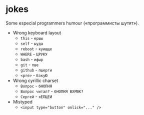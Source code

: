 jokes
=====

Some especial programmers humour («программисты шутят»).

  * Wrong keyboard layout
    - ``this`` - ``ершы``
    - ``self`` - ``ыуда``
    - ``reboot`` - ``куищще``
    - ``WHERE`` - ``ЦРУКУ``
    - ``bash`` - ``ифыр``
    - ``git`` - ``пше``
    - ``github`` - ``пшерги``
    - ``<pre>`` - ``БзкуЮ``
  * Wrong cyrillic charset
    - ``Вопрос`` - ``бНОПНЯ``
    - ``Вопрос читал?`` - ``бНОПНЯ ВХРЮК?``
    - ``Сергей`` - ``яЕПЦЕИ``
  * Mistyped
    - ``<input type="button" onlick="..." />``
